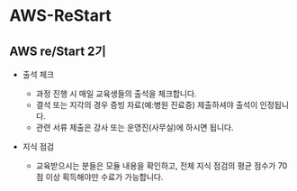 # AWS-ReStart
## AWS re/Start 2기

- 출석 체크
  - 과정 진행 시 매일 교육생들의 출석을 체크합니다.
  - 결석 또는 지각의 경우 증빙 자료(예:병원 진료증) 제출하셔야 출석이 인정됩니다.
  - 관련 서류 제출은 강사 또는 운영진(사무실)에 하시면 됩니다.

- 지식 점검
  - 교육받으시는 분들은 모듈 내용을 확인하고, 전체 지식 점검의 평균 점수가 70점 이상 획득해야만 수료가 가능합니다.
